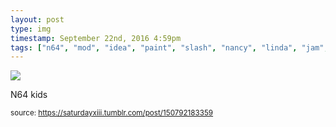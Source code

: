 ```yaml
---
layout: post
type: img
timestamp: September 22nd, 2016 4:59pm
tags: ["n64", "mod", "idea", "paint", "slash", "nancy", "linda", "jam", "art"]
---
```

<img src="https://saturdayxiii.github.io/media/150792183359.png"/>

N64 kids
 
  
<small>source: https://saturdayxiii.tumblr.com/post/150792183359</small>